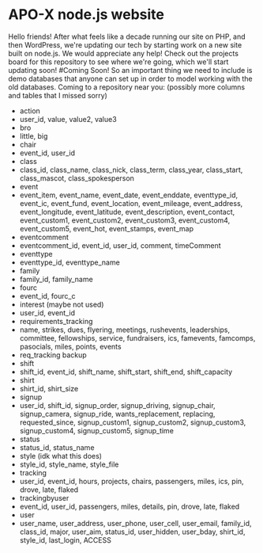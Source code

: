 # APO-X node.js website
Hello friends! After what feels like a decade running our site on PHP, and then WordPress, we're updating our tech by starting work on a new site built on node.js. We would appreciate any help! Check out the projects board for this repository to see where we're going, which we'll start updating soon!
#Coming Soon!
So an important thing we need to include is demo databases that anyone can set up in order to model working with the old databases. Coming to a repository near you:
(possibly more columns and tables that I missed sorry)
* action
 * user_id, value, value2, value3
* bro
 * little, big
* chair
 * event_id, user_id
* class
 * class_id, class_name, class_nick, class_term, class_year, class_start, class_mascot, class_spokesperson
* event
 * event_item, event_name, event_date, event_enddate, eventtype_id, event_ic, event_fund, event_location, event_mileage, event_address, event_longitude, event_latitude, event_description, event_contact, event_custom1, event_custom2, event_custom3, event_custom4, event_custom5, event_hot, event_stamps, event_map
* eventcomment
 * eventcomment_id, event_id, user_id, comment, timeComment
* eventtype
 * eventtype_id, eventtype_name
* family
 * family_id, family_name
* fourc
 * event_id, fourc_c
* interest (maybe not used)
 * user_id, event_id
* requirements_tracking
 * name, strikes, dues, flyering, meetings, rushevents, leaderships, committee, fellowships, service, fundraisers, ics, famevents, famcomps, pasocials, miles, points, events
* req_tracking backup
* shift
 * shift_id, event_id, shift_name, shift_start, shift_end, shift_capacity
* shirt
 * shirt_id, shirt_size
* signup
 * user_id, shift_id, signup_order, signup_driving, signup_chair, signup_camera, signup_ride, wants_replacement, replacing, requested_since, signup_custom1, signup_custom2, signup_custom3, signup_custom4, signup_custom5, signup_time
* status
 * status_id, status_name
* style (idk what this does)
 * style_id, style_name, style_file
* tracking
 * user_id, event_id, hours, projects, chairs, passengers, miles, ics, pin, drove, late, flaked
* trackingbyuser
 * event_id, user_id, passengers, miles, details, pin, drove, late, flaked
* user
 * user_name, user_address, user_phone, user_cell, user_email, family_id, class_id, major, user_aim, status_id, user_hidden, user_bday, shirt_id, style_id, last_login, ACCESS